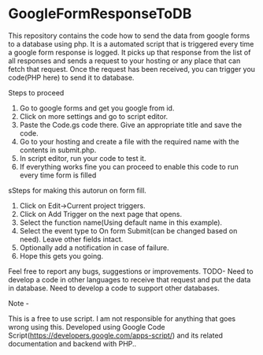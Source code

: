 # GoogleFormResponseToDB
This repository contains the code how to send the data from google forms to a database using php. It is a automated script that is triggered every time a google form response is logged. It picks up that response from the list of all responses and sends a request to your hosting or any place that can fetch that request. Once the request has been received, you can trigger you code(PHP here) to send it to database.

Steps to proceed

1. Go to google forms and get you google from id.
2. Click on more settings and go to script editor.
3. Paste the Code.gs code there. Give an appropriate title and save the code.
4. Go to your hosting and create a file with the required name with the contents in submit.php.
5. In script editor, run your code to test it.
6. If everything works fine you can proceed to enable this code to run every time form is filled 

sSteps for making this autorun on form fill.

1. Click on Edit->Current project triggers.
2. Click on Add Trigger on the next page that opens.
3. Select the function name(Using default name in this example).
4. Select the event type to On form Submit(can be changed based on need). Leave other fields intact.
5. Optionally add a notification in case of failure.
6. Hope this gets you going.

Feel free to report any bugs, suggestions or improvements.
TODO-
Need to develop a code in other languages to receive that request and put the data in database.
Need to develop a code to support other databases.

Note -

This is a free to use script.
I am not responsible for anything that goes wrong using this.
Developed using Google Code Script(https://developers.google.com/apps-script/) and its related documentation and backend with PHP..
